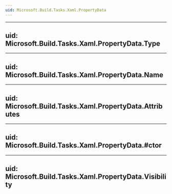 ```yaml
---
uid: Microsoft.Build.Tasks.Xaml.PropertyData
---
```


---
uid: Microsoft.Build.Tasks.Xaml.PropertyData.Type
---

---
uid: Microsoft.Build.Tasks.Xaml.PropertyData.Name
---

---
uid: Microsoft.Build.Tasks.Xaml.PropertyData.Attributes
---

---
uid: Microsoft.Build.Tasks.Xaml.PropertyData.#ctor
---

---
uid: Microsoft.Build.Tasks.Xaml.PropertyData.Visibility
---
